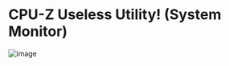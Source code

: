 # CPU-Z Useless Utility! (System Monitor)
![image](https://github.com/uppriezdev/cpu-z-audioplugins/assets/99713905/90e95927-d792-44d3-8028-a2beead8bf7b)
